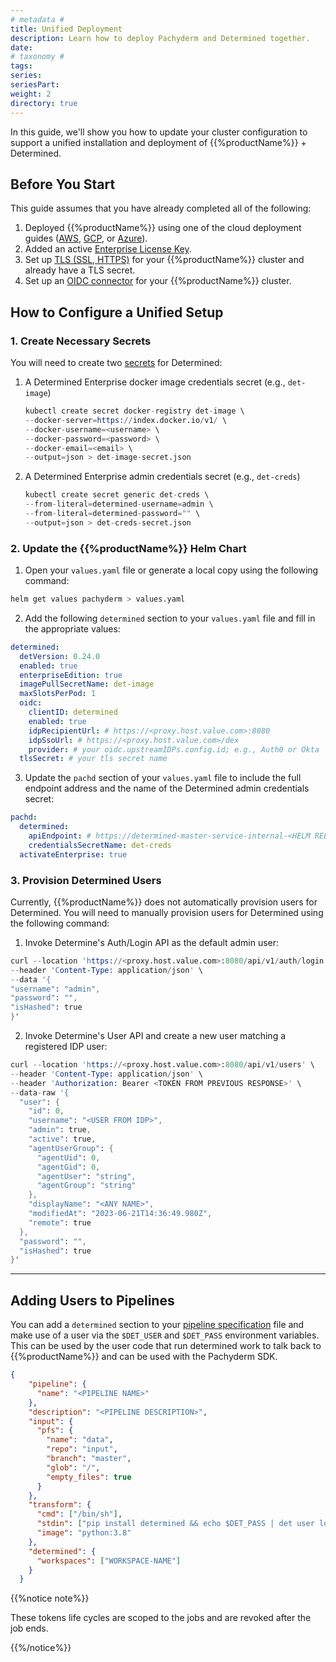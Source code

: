 ```yaml
---
# metadata # 
title: Unified Deployment 
description: Learn how to deploy Pachyderm and Determined together.
date: 
# taxonomy #
tags: 
series:
seriesPart:
weight: 2
directory: true
---
```


In this guide, we'll show you how to update your cluster configuration to support a unified installation and deployment of {{%productName%}} + Determined.

## Before You Start 

This guide assumes that you have already completed all of the following: 

1.  Deployed {{%productName%}} using one of the cloud deployment guides ([AWS](/{{%release%}}/set-up/cloud-deploy/aws), [GCP](/{{%release%}}/set-up/cloud-deploy/gcp), or [Azure](/{{%release%}}/set-up/cloud-deploy/azure)).
2.  Added an active [Enterprise License Key](/{{%release%}}/set-up/enterprise/activate-via-helm/).
3. Set up [TLS (SSL, HTTPS)](/{{%release%}}/set-up/tls/) for your {{%productName%}} cluster and already have a TLS secret.
4.  Set up an [OIDC connector](/{{%release%}}/set-up/connectors/) for your {{%productName%}} cluster.

## How to Configure a Unified Setup 

### 1. Create Necessary Secrets

You will need to create two [secrets](/{{%release%}}/manage/secrets) for Determined:
   1. A Determined Enterprise docker image credentials secret (e.g., `det-image`)

        ```s
        kubectl create secret docker-registry det-image \
        --docker-server=https://index.docker.io/v1/ \
        --docker-username=<username> \
        --docker-password=<password> \
        --docker-email=<email> \
        --output=json > det-image-secret.json
        ```

   2. A Determined Enterprise admin credentials secret (e.g., `det-creds`)

        ```s
        kubectl create secret generic det-creds \
        --from-literal=determined-username=admin \
        --from-literal=determined-password="" \
        --output=json > det-creds-secret.json
        ```

### 2. Update the {{%productName%}} Helm Chart


1. Open your `values.yaml` file or generate a local copy using the following command:
 ```s
 helm get values pachyderm > values.yaml
 ```

2. Add the following `determined` section to your `values.yaml` file and fill in the appropriate values:

```yaml
determined:
  detVersion: 0.24.0 
  enabled: true
  enterpriseEdition: true
  imagePullSecretName: det-image 
  maxSlotsPerPod: 1
  oidc:
    clientID: determined
    enabled: true
    idpRecipientUrl: # https://<proxy.host.value.com>:8080 
    idpSsoUrl: # https://<proxy.host.value.com>/dex
    provider: # your oidc.upstreamIDPs.config.id; e.g., Auth0 or Okta
  tlsSecret: # your tls secret name
```

3. Update the `pachd` section of your `values.yaml` file to include the full endpoint address and the name of the Determined admin credentials secret:

```yaml
pachd:
  determined:
    apiEndpoint: # https://determined-master-service-internal-<HELM RELEASE NAME>:8082
    credentialsSecretName: det-creds 
  activateEnterprise: true
```

### 3. Provision Determined Users

Currently, {{%productName%}} does not automatically provision users for Determined. You will need to manually provision users for Determined using the following command:

1. Invoke Determine's Auth/Login API as the default admin user: 
```s
curl --location 'https://<proxy.host.value.com>:8080/api/v1/auth/login' \
--header 'Content-Type: application/json' \
--data '{
"username": "admin",
"password": "",
"isHashed": true
}'
```
2. Invoke Determine's User API and create a new user matching a registered IDP user:
```s
curl --location 'https://<proxy.host.value.com>:8080/api/v1/users' \
--header 'Content-Type: application/json' \
--header 'Authorization: Bearer <TOKEN FROM PREVIOUS RESPONSE>' \
--data-raw '{
  "user": {
    "id": 0,
    "username": "<USER FROM IDP>",
    "admin": true,
    "active": true,
    "agentUserGroup": {
      "agentUid": 0,
      "agentGid": 0,
      "agentUser": "string",
      "agentGroup": "string"
    },
    "displayName": "<ANY NAME>",
    "modifiedAt": "2023-06-21T14:36:49.980Z",
    "remote": true
  },
  "password": "",
  "isHashed": true
}'
```

--- 

## Adding Users to Pipelines

You can add a `determined` section to your [pipeline specification](/{{%release%}}/build-dags/pipeline-spec/) file and make use of a user via the `$DET_USER` and `$DET_PASS` environment variables. This can be used by the user code that run determined work to talk back to {{%productName%}} and can be used with the Pachyderm SDK. 

```json
{
    "pipeline": {
      "name": "<PIPELINE NAME>"
    },
    "description": "<PIPELINE DESCRIPTION>",
    "input": {
      "pfs": {
        "name": "data",
        "repo": "input",
        "branch": "master",
        "glob": "/",
        "empty_files": true
      }
    },
    "transform": {
      "cmd": ["/bin/sh"],
      "stdin": ["pip install determined && echo $DET_PASS | det user login $DET_USER && det model list -w WORKSPACE-NAME  > /pfs/out/WORKSPACE-NAME.txt"],
      "image": "python:3.8"
    },
    "determined": {
      "workspaces": ["WORKSPACE-NAME"]
    }
  }

```

{{%notice note%}}

These tokens life cycles are scoped to the jobs and are revoked after the job ends.

{{%/notice%}}